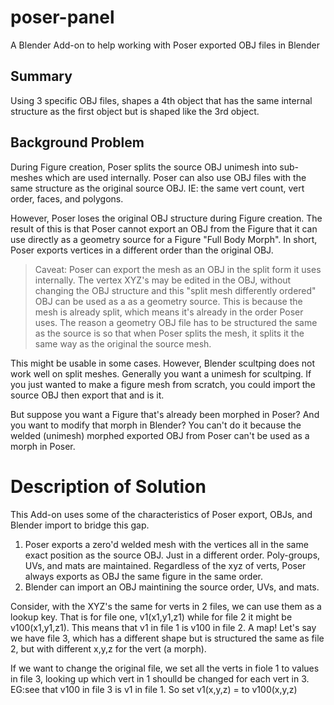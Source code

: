 # poser-panel
A Blender Add-on to help working with Poser exported OBJ files in Blender

## Summary
Using 3 specific OBJ files, shapes a 4th object that has the same internal structure as the first object but is shaped like the 3rd object.

## Background Problem
During Figure creation, Poser splits the source OBJ unimesh into sub-meshes which are used internally.  Poser can also use OBJ files with the same structure as the original source OBJ.  IE: the same vert count, vert order, faces, and polygons.

However, Poser loses the original OBJ structure during Figure creation.  The result of this is that Poser cannot export an OBJ from the Figure that it can use directly as a geometry source for a Figure "Full Body Morph".   In short, Poser exports vertices in a different order than the original OBJ.

> Caveat: Poser can export the mesh as an OBJ in the split form it uses internally.  The vertex XYZ's may be edited in the OBJ, without changing the OBJ structure and this "split mesh differently ordered" OBJ can be used as a as a geometry source.  This is because the mesh is already split, which means it's already in the order Poser uses.  The reason a geometry OBJ file has to be structured the same as the source is so that when Poser splits the mesh, it splits it the same way as the original the source mesh.

This might be usable in some cases.  However, Blender scultping does not work well on split meshes.  Generally you want a unimesh for scultping.  If you just wanted to make a figure mesh from scratch, you could import the source OBJ then export that and is it.

But suppose you want a Figure that's already been morphed in Poser?  And you want to modify that morph in Blender?  You can't do it because the welded (unimesh) morphed exported OBJ from Poser can't be used as a morph in Poser.

# Description of Solution
This Add-on uses some of the characteristics of Poser export, OBJs, and Blender import to bridge this gap.

1. Poser exports a zero'd welded mesh with the vertices all in the same exact position as the source OBJ.  Just in a different order.  Poly-groups, UVs, and mats are maintained.  Regardless of the xyz of verts, Poser always exports as OBJ the same figure in the same order.
3. Blender can import an OBJ maintining the source order, UVs, and mats. 

Consider, with the XYZ's the same for verts in 2 files, we can use them as a lookup key.  That is for file one, v1(x1,y1,z1) while for file 2 it might be v100(x1,y1,z1).  This means that v1 in file 1 is v100 in file 2.  A map!
Let's say we have file 3, which has a different shape but is structured the same as file 2, but with different x,y,z for the vert (a morph).

If we want to change the original file, we set all the verts in fiole 1 to values in file 3, looking up which vert in 1 shoulld be changed for each vert in 3.  EG:see that v100 in file 3 is v1 in file 1.  So set v1(x,y,z) = to v100(x,y,z)


